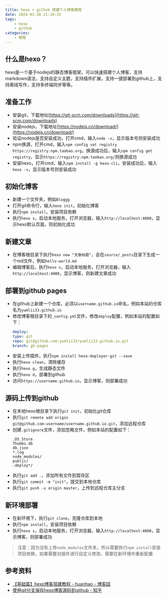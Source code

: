 ```yaml
---
title: hexo + github 搭建个人博客教程
date: 2024-01-20 21:10:25
tags:
    - hexo
    - github
categories:
    - 教程
---
```



## 什么是hexo？

hexo是一个基于nodejs的静态博客框架，可以快速搭建个人博客，支持markdown语法，支持自定义主题，支持插件扩展，支持一键部署到github上，支持离线写作，支持多终端同步等等。

## 准备工作

- 安装git，下载地址[https://git-scm.com/downloads](https://git-scm.com/downloads)
- 安装nodejs，下载地址[https://nodejs.cn/download/](https://nodejs.cn/download/)
- 验证nodejs是否安装成功，打开cmd，输入`node -v`，显示版本号则安装成功
- npm换源，打开cmd，输入`npm config set registry https://registry.npm.taobao.org`，换源成功后，输入`npm config get registry`，显示`https://registry.npm.taobao.org/`则换源成功
- 安装hexo，打开cmd，输入`npm install -g hexo-cli`，安装成功后，输入`hexo -v`，显示版本号则安装成功

## 初始化博客

- 新建一个文件夹，例如`Bloggg`
- 打开git命令行，输入`hexo init`，初始化博客
- 执行`npm install`，安装项目依赖
- 执行`hexo s`，启动本地服务，打开浏览器，输入`http://localhost:4000`，显示hexo默认页面，则初始化成功


## 新建文章

- 在博客根目录下执行`hexo new "文章标题"`，会在`source/_posts`目录下生成一个md文件，例如`hello-world.md`
- 编辑博客后，执行`hexo s`，启动本地服务，打开浏览器，输入`http://localhost:4000`，显示博客，则新建文章成功

## 部署到github pages

- 在github上新建一个仓库，必须以`username.github.io`命名，例如本站的仓库名为`yumlii33.github.io`
- 修改博客根目录下的`_config.yml`文件，修改`deploy`配置，例如本站的配置如下：
    ```yml
    deploy:
    type: git
    repo: git@github.com:yumlii33/yumlii33.github.io.git
    branch: gh-pages
    ```
- 安装上传插件，执行`npm install hexo-deployer-git --save`
- 执行`hexo clean`，清除缓存
- 执行`hexo g`，生成静态文件
- 执行`hexo d`，部署到github
- 访问`https://username.github.io`，显示博客，则部署成功

## 源码上传到github

- 在本地hexo根目录下执行`git init`，初始化git仓库
- 执行`git remote add origin git@github.com:username/username.github.io.git`，添加远程仓库
- 创建`.gitignore`文件，添加忽略文件，例如本站的配置如下：
    ```gitignore
    .DS_Store
    Thumbs.db
    db.json
    *.log
    node_modules/
    public/
    .deploy*/
    ```
- 执行`git add .`，添加所有文件到暂存区
- 执行`git commit -m "init"`，提交到本地仓库
- 执行`git push -u origin master`，上传到远程仓库主分支

## 新环境部署

- 在新环境下，执行`git clone`，克隆仓库到本地
- 执行`npm install`，安装项目依赖
- 执行`hexo s`，启动本地服务，打开浏览器，输入`http://localhost:4000`，显示博客，则部署成功

> 注意：因为没有上传`node_modules`文件夹，所以需要执行`npm install`安装项目依赖，如果需要对插件进行自定义修改，需要在新环境中重新配置

## 参考资料

- [【基础篇】hexo博客搭建教程 - huanhao - 博客园](https://www.cnblogs.com/huanhao/p/hexobase.html)
- [使用git分支保存hexo博客源码到github - 知乎](https://zhuanlan.zhihu.com/p/71544809)